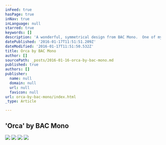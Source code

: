 ```yaml
---
inFeed: true
hasPage: true
inNav: true
inLanguage: null
starred: true
keywords: []
description: 'A wonderful, symmetrical design from BAC Mono.  One of my favourites blending paint and visible carbon in perfect amounts.  The symmetry is awesome as is the design, using the body lines to draw the eye across the car and back.  Love it!'
datePublished: '2016-01-17T11:51:51.209Z'
dateModified: '2016-01-17T11:51:50.532Z'
title: Orca by BAC Mono
author: []
sourcePath: _posts/2016-01-16-orca-by-bac-mono.md
published: true
authors: []
publisher:
  name: null
  domain: null
  url: null
  favicon: null
url: orca-by-bac-mono/index.html
_type: Article

---
```

## 'Orca' by BAC Mono
![](https://the-grid-user-content.s3-us-west-2.amazonaws.com/18cec195-dd36-4a71-8069-95a968afdaa5.jpg)
![](https://the-grid-user-content.s3-us-west-2.amazonaws.com/1008aa39-6dc5-47bd-95d9-bef0aa53b8d0.jpg)
![](https://the-grid-user-content.s3-us-west-2.amazonaws.com/b5c146c3-4446-466c-8c06-974126ce9f7b.jpg)
![](https://the-grid-user-content.s3-us-west-2.amazonaws.com/77d9cff3-84f2-4641-bf4e-584582ad5fee.jpg)